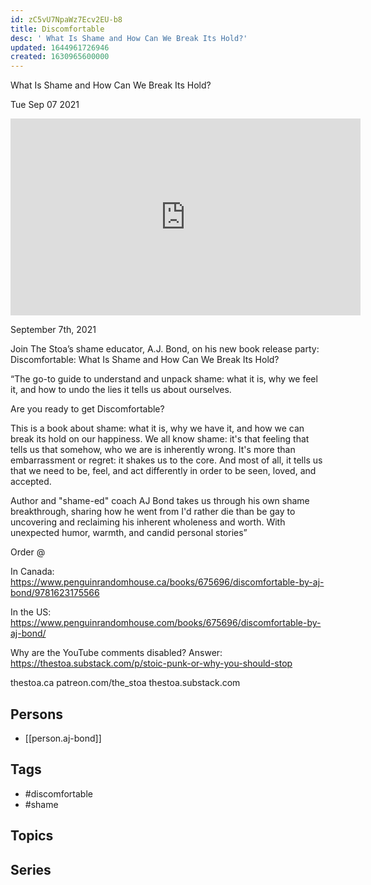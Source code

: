 ```yaml
---
id: zC5vU7NpaWz7Ecv2EU-b8
title: Discomfortable
desc: ' What Is Shame and How Can We Break Its Hold?'
updated: 1644961726946
created: 1630965600000
---
```



 What Is Shame and How Can We Break Its Hold?

Tue Sep 07 2021

<iframe width="560" height="315" src="https://www.youtube.com/embed/JRwfk-hgjI0" title="Discomfortable: What Is Shame and How Can We Break Its Hold? w/ A.J. Bond" frameborder="0" allow="accelerometer; autoplay; clipboard-write; encrypted-media; gyroscope; picture-in-picture" allowfullscreen ></iframe>

September 7th, 2021

Join The Stoa’s shame educator, A.J. Bond, on his new book release party: Discomfortable: What Is Shame and How Can We Break Its Hold?

“The go-to guide to understand and unpack shame: what it is, why we feel it, and how to undo the lies it tells us about ourselves.

Are you ready to get Discomfortable?

This is a book about shame: what it is, why we have it, and how we can break its hold on our happiness. We all know shame: it's that feeling that tells us that somehow, who we are is inherently wrong. It's more than embarrassment or regret: it shakes us to the core. And most of all, it tells us that we need to be, feel, and act differently in order to be seen, loved, and accepted.

Author and "shame-ed" coach AJ Bond takes us through his own shame breakthrough, sharing how he went from I'd rather die than be gay to uncovering and reclaiming his inherent wholeness and worth. With unexpected humor, warmth, and candid personal stories”

Order @

In Canada:
https://www.penguinrandomhouse.ca/books/675696/discomfortable-by-aj-bond/9781623175566

In the US:
https://www.penguinrandomhouse.com/books/675696/discomfortable-by-aj-bond/

Why are the YouTube comments disabled? Answer: https://thestoa.substack.com/p/stoic-punk-or-why-you-should-stop

thestoa.ca
patreon.com/the_stoa
thestoa.substack.com

## Persons

- [[person.aj-bond]]

## Tags

- #discomfortable
- #shame

## Topics



## Series



